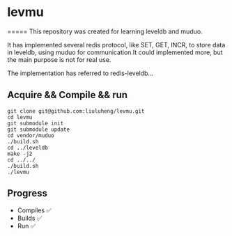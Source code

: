 # levmu
=====
This repository was created for learning leveldb and muduo.

It has implemented several redis protocol, like SET, GET, INCR, to store data in leveldb, using muduo for communication.It could implemented more, but the main purpose is not for real use.

The implementation has referred to redis-leveldb...

## Acquire && Compile && run

    git clone git@github.com:liuluheng/levmu.git
    cd levmu
    git submodule init
    git submodule update
    cd vendor/muduo
    ./build.sh
    cd ../leveldb
    make -j2
    cd ../../
    ./build.sh
    ./levmu

## Progress
  - Compiles  :white_check_mark:
  - Builds    :white_check_mark:
  - Run       :white_check_mark:
